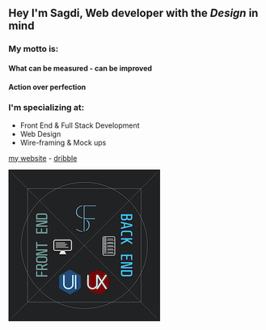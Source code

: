 ## Hey I'm Sagdi, Web developer with the *Design* in mind

### My motto is:
#### What can be measured - can be improved
#### Action over perfection

### I'm specializing at:
* Front End & Full Stack Development
* Web Design
* Wire-framing & Mock ups


[my website](https://sagdi.com) - [dribble](https://dribbble.com/sagdish)


![personal logo](https://github.com/sagdish/sagdish/blob/main/myBrand-s.png)

<!--
**sagdish/sagdish** is a ✨ _special_ ✨ repository because its `README.md` (this file) appears on your GitHub profile.
<a>
  <img src="https://github.com/sagdish/sagdish/blob/main/logo.svg"/>
</a>


Here are some ideas to get you started:

- 🔭 I’m currently working on ...
- 🌱 I’m currently learning ...
- 👯 I’m looking to collaborate on ...
- 🤔 I’m looking for help with ...
- 💬 Ask me about ...
- 📫 How to reach me: ...
- 😄 Pronouns: ...
- ⚡ Fun fact: ...
-->
